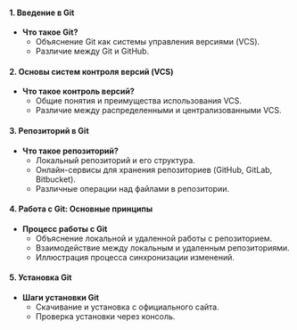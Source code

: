 #### 1. Введение в Git
- **Что такое Git?**
    - Объяснение Git как системы управления версиями (VCS).
    - Различие между Git и GitHub.

#### 2. Основы систем контроля версий (VCS)
- **Что такое контроль версий?**
    - Общие понятия и преимущества использования VCS.
    - Различие между распределенными и централизованными VCS.

#### 3. Репозиторий в Git
- **Что такое репозиторий?**
    - Локальный репозиторий и его структура.
    - Онлайн-сервисы для хранения репозиториев (GitHub, GitLab, Bitbucket).
    - Различные операции над файлами в репозитории.

#### 4. Работа с Git: Основные принципы
- **Процесс работы с Git**
    - Объяснение локальной и удаленной работы с репозиторием.
    - Взаимодействие между локальным и удаленным репозиториями.
    - Иллюстрация процесса синхронизации изменений.

#### 5. Установка Git
- **Шаги установки Git**
    - Скачивание и установка с официального сайта.
    - Проверка установки через консоль.

